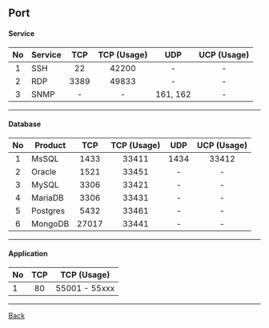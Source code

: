 ## Port
#### Service
| No | Service | TCP | TCP (Usage) | UDP  | UCP (Usage) |
| :-: | --- | :-: | :-: | :-: | :-: |
| 1 | SSH | 22 | 42200 | - | - |
| 2 | RDP | 3389 | 49833 | - | - |
| 3 | SNMP | - | - | 161, 162 | - |

---

#### Database
| No | Product | TCP | TCP (Usage) | UDP  | UCP (Usage) |
| :-: | --- | :-: | :-: | :-: | :-: |
| 1 | MsSQL | 1433 | 33411 | 1434 | 33412 |
| 2 | Oracle | 1521 | 33451 | - | - |
| 3 | MySQL | 3306 | 33421 | - | - |
| 4 | MariaDB | 3306 | 33431 | - | - |
| 5 | Postgres | 5432 | 33461 | - | - |
| 6 | MongoDB | 27017 | 33441 | - | - |

---

#### Application
| No | TCP | TCP (Usage) |
| --- | :-: | :-: |
| 1 | 80 | 55001 - 55xxx |

---

[Back](../README.md)
